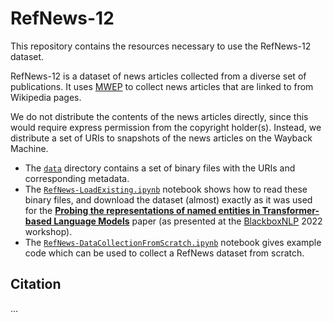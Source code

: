 # RefNews-12
This repository contains the resources necessary to use the RefNews-12 dataset.

RefNews-12 is a dataset of news articles collected from a diverse set of publications. It uses [MWEP](https://github.com/sfschouten/multilingual-wiki-event-pipeline/) to collect news articles that are linked to from Wikipedia pages.

We do not distribute the contents of the news articles directly, since this would require express permission from the copyright holder(s). Instead, we distribute a set of URIs to snapshots of the news articles on the Wayback Machine. 

 - The [`data`]() directory contains a set of binary files with the URIs and corresponding metadata.
 - The [`RefNews-LoadExisting.ipynb`]() notebook shows how to read these binary files, and download the dataset (almost) exactly as it was used for the [**Probing the representations of named entities in Transformer-based Language Models**]() paper (as presented at the [BlackboxNLP](https://blackboxnlp.github.io/) 2022 workshop).
 - The [`RefNews-DataCollectionFromScratch.ipynb`]() notebook gives example code which can be used to collect a RefNews dataset from scratch. 

 
## Citation
...